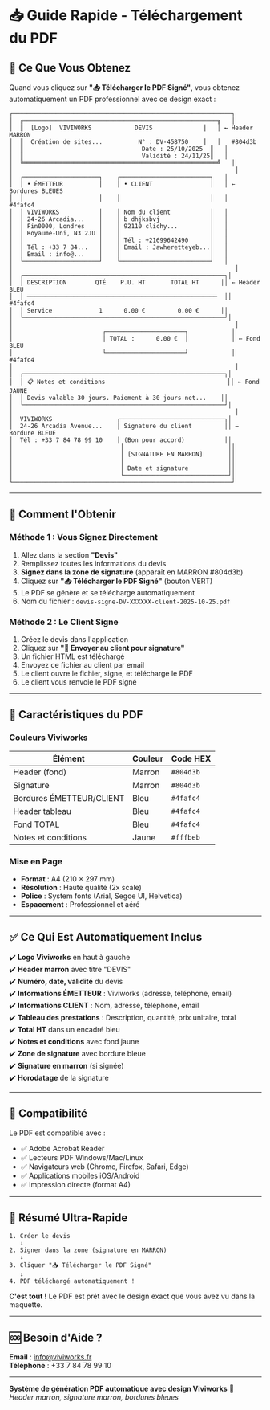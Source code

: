 # 📥 Guide Rapide - Téléchargement du PDF

## 🎯 Ce Que Vous Obtenez

Quand vous cliquez sur **"📥 Télécharger le PDF Signé"**, vous obtenez automatiquement un PDF professionnel avec ce design exact :

```
┌─────────────────────────────────────────────────────────────┐
│  ╔══════════════════════════════════════════════════════╗   │
│  ║  [Logo]  VIVIWORKS            DEVIS              ║   │ ← Header MARRON
│  ║  Création de sites...          N° : DV-458750    ║   │   #804d3b
│  ║                                 Date : 25/10/2025  ║   │
│  ║                                 Validité : 24/11/25║   │
│  ╚══════════════════════════════════════════════════════╝   │
│                                                              │
│  ┌─────────────────────┐    ┌─────────────────────────┐   │
│  │ • ÉMETTEUR          │    │ • CLIENT                │   │ ← Bordures BLEUES
│  │                     │    │                         │   │   #4fafc4
│  │ VIVIWORKS           │    │ Nom du client           │   │
│  │ 24-26 Arcadia...    │    │ b dhjksbvj              │   │
│  │ Fin0000, Londres    │    │ 92110 clichy...         │   │
│  │ Royaume-Uni, N3 2JU │    │                         │   │
│  │                     │    │ Tél : +21699642490      │   │
│  │ Tél : +33 7 84...   │    │ Email : Jawheretteyeb...│   │
│  │ Email : info@...    │    │                         │   │
│  └─────────────────────┘    └─────────────────────────┘   │
│                                                              │
│  ┌────────────────────────────────────────────────────────┐│
│  │ DESCRIPTION        QTÉ    P.U. HT       TOTAL HT      ││ ← Header BLEU
│  │ ─────────────────────────────────────────────────────  ││   #4fafc4
│  │ Service             1      0.00 €         0.00 €      ││
│  └────────────────────────────────────────────────────────┘│
│                                                              │
│                         ┌──────────────────────┐            │
│                         │ TOTAL :      0.00 €  │            │ ← Fond BLEU
│                         └──────────────────────┘            │   #4fafc4
│                                                              │
│  ┌────────────────────────────────────────────────────────┐│
│  │ 📋 Notes et conditions                                  ││ ← Fond JAUNE
│  │ Devis valable 30 jours. Paiement à 30 jours net...    ││
│  └────────────────────────────────────────────────────────┘│
│                                                              │
│  VIVIWORKS                  ┌─────────────────────────────┐│
│  24-26 Arcadia Avenue...    │ Signature du client         ││ ← Bordure BLEUE
│  Tél : +33 7 84 78 99 10    │ (Bon pour accord)           ││
│                              │                             ││
│                              │ [SIGNATURE EN MARRON]       ││
│                              │                             ││
│                              │ Date et signature           ││
│                              └─────────────────────────────┘│
└─────────────────────────────────────────────────────────────┘
```

---

## 🚀 Comment l'Obtenir

### **Méthode 1 : Vous Signez Directement**

1. Allez dans la section **"Devis"**
2. Remplissez toutes les informations du devis
3. **Signez dans la zone de signature** (apparaît en MARRON #804d3b)
4. Cliquez sur **"📥 Télécharger le PDF Signé"** (bouton VERT)
5. Le PDF se génère et se télécharge automatiquement
6. Nom du fichier : `devis-signe-DV-XXXXXX-client-2025-10-25.pdf`

### **Méthode 2 : Le Client Signe**

1. Créez le devis dans l'application
2. Cliquez sur **"📧 Envoyer au client pour signature"**
3. Un fichier HTML est téléchargé
4. Envoyez ce fichier au client par email
5. Le client ouvre le fichier, signe, et télécharge le PDF
6. Le client vous renvoie le PDF signé

---

## 🎨 Caractéristiques du PDF

### **Couleurs Viviworks**

| Élément | Couleur | Code HEX |
|---------|---------|----------|
| Header (fond) | Marron | `#804d3b` |
| Signature | Marron | `#804d3b` |
| Bordures ÉMETTEUR/CLIENT | Bleu | `#4fafc4` |
| Header tableau | Bleu | `#4fafc4` |
| Fond TOTAL | Bleu | `#4fafc4` |
| Notes et conditions | Jaune | `#fffbeb` |

### **Mise en Page**

- **Format** : A4 (210 × 297 mm)
- **Résolution** : Haute qualité (2x scale)
- **Police** : System fonts (Arial, Segoe UI, Helvetica)
- **Espacement** : Professionnel et aéré

---

## ✅ Ce Qui Est Automatiquement Inclus

✔️ **Logo Viviworks** en haut à gauche  
✔️ **Header marron** avec titre "DEVIS"  
✔️ **Numéro, date, validité** du devis  
✔️ **Informations ÉMETTEUR** : Viviworks (adresse, téléphone, email)  
✔️ **Informations CLIENT** : Nom, adresse, téléphone, email  
✔️ **Tableau des prestations** : Description, quantité, prix unitaire, total  
✔️ **Total HT** dans un encadré bleu  
✔️ **Notes et conditions** avec fond jaune  
✔️ **Zone de signature** avec bordure bleue  
✔️ **Signature en marron** (si signée)  
✔️ **Horodatage** de la signature  

---

## 📱 Compatibilité

Le PDF est compatible avec :
- ✅ Adobe Acrobat Reader
- ✅ Lecteurs PDF Windows/Mac/Linux
- ✅ Navigateurs web (Chrome, Firefox, Safari, Edge)
- ✅ Applications mobiles iOS/Android
- ✅ Impression directe (format A4)

---

## 🎯 Résumé Ultra-Rapide

```
1. Créer le devis
   ↓
2. Signer dans la zone (signature en MARRON)
   ↓
3. Cliquer "📥 Télécharger le PDF Signé"
   ↓
4. PDF téléchargé automatiquement !
```

**C'est tout !** Le PDF est prêt avec le design exact que vous avez vu dans la maquette.

---

## 🆘 Besoin d'Aide ?

**Email** : info@viviworks.fr  
**Téléphone** : +33 7 84 78 99 10

---

**Système de génération PDF automatique avec design Viviworks** 🎨  
*Header marron, signature marron, bordures bleues*



